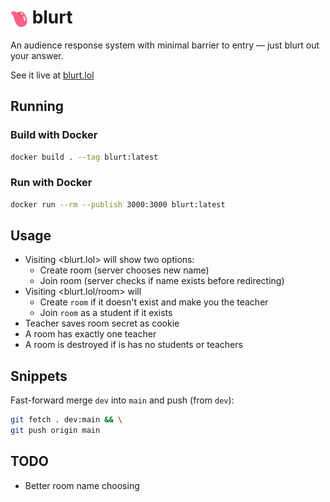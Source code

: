 # <img src="client/icon.svg" alt="logo" style="height: 1em; vertical-align: middle"> blurt

An audience response system with minimal barrier to entry — just blurt out your answer.

See it live at [blurt.lol](https://blurt.lol)

## Running

### Build with Docker

```sh
docker build . --tag blurt:latest
```

### Run with Docker

```sh
docker run --rm --publish 3000:3000 blurt:latest
```

## Usage

- Visiting <blurt.lol> will show two options:
  - Create room (server chooses new name)
  - Join room (server checks if name exists before redirecting)
- Visiting <blurt.lol/room> will
  - Create `room` if it doesn't exist and make you the teacher
  - Join `room` as a student if it exists
- Teacher saves room secret as cookie
- A room has exactly one teacher
- A room is destroyed if is has no students or teachers

## Snippets

Fast-forward merge `dev` into `main` and push (from `dev`):

```sh
git fetch . dev:main && \
git push origin main
```

## TODO

- Better room name choosing

